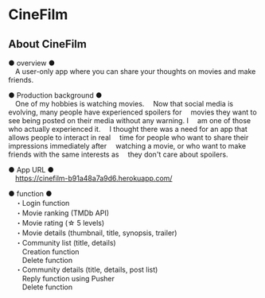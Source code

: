 # CineFilm

## About CineFilm

● overview ● <br />
&emsp;A user-only app where you can share your thoughts on movies and make friends.

● Production background ●<br />
&emsp;One of my hobbies is watching movies.
&emsp;Now that social media is evolving, many people have experienced spoilers for 
&emsp;movies they want to see being posted on their media without any warning. I 
&emsp;am one of those who actually experienced it.
&emsp;I thought there was a need for an app that allows people to interact in real 
&emsp;time for people who want to share their impressions immediately after 
&emsp;watching a movie, or who want to make friends with the same interests as 
&emsp;they don't care about spoilers.

● App URL ●<br />
&emsp;https://cinefilm-b91a48a7a9d6.herokuapp.com/

● function ●<br />
&emsp;・Login function<br />
&emsp;・Movie ranking (TMDb API)<br />
&emsp;・Movie rating (☆ 5 levels)<br />
&emsp;・Movie details (thumbnail, title, synopsis, trailer)<br />
&emsp;・Community list (title, details)<br />
&emsp;&emsp;Creation function<br />
&emsp;&emsp;Delete function<br />
&emsp;・Community details (title, details, post list)<br />
&emsp;&emsp;Reply function using Pusher<br />
&emsp;&emsp;Delete function
